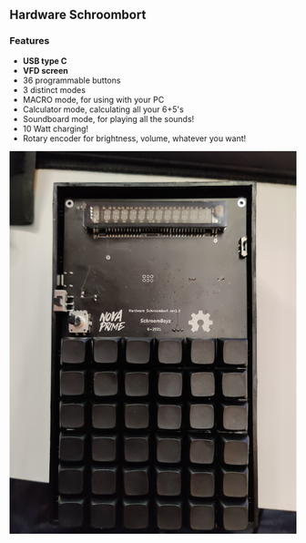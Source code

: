 ## Hardware Schroombort

### Features

- **USB type C**
- **VFD screen**
- 36 programmable buttons
- 3 distinct modes
- MACRO mode, for using with your PC
- Calculator mode, calculating all your 6+5's
- Soundboard mode, for playing all the sounds!
- 10 Watt charging!
- Rotary encoder for brightness, volume, whatever you want!

![Image](
IMG_20210705_230837.jpg)
